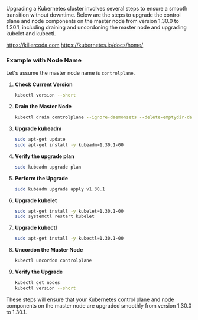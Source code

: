 Upgrading a Kubernetes cluster involves several steps to ensure a smooth transition without downtime. Below are the steps to upgrade the control plane and node components on the master node from version 1.30.0 to 1.30.1, including draining and uncordoning the master node and upgrading kubelet and kubectl.

https://killercoda.com
https://kubernetes.io/docs/home/

### Example with Node Name
Let's assume the master node name is `controlplane`.

1. **Check Current Version**
   ```sh
   kubectl version --short
   ```

2. **Drain the Master Node**
   ```sh
   kubectl drain controlplane --ignore-daemonsets --delete-emptydir-data
   ```

3. **Upgrade kubeadm**
   ```sh
   sudo apt-get update
   sudo apt-get install -y kubeadm=1.30.1-00
   ```

4. **Verify the upgrade plan**
   ```sh
   sudo kubeadm upgrade plan
   ```

5. **Perform the Upgrade**
   ```sh
   sudo kubeadm upgrade apply v1.30.1
   ```

6. **Upgrade kubelet**
   ```sh
   sudo apt-get install -y kubelet=1.30.1-00
   sudo systemctl restart kubelet
   ```

7. **Upgrade kubectl**
   ```sh
   sudo apt-get install -y kubectl=1.30.1-00
   ```

8. **Uncordon the Master Node**
   ```sh
   kubectl uncordon controlplane
   ```

9. **Verify the Upgrade**
   ```sh
   kubectl get nodes
   kubectl version --short
   ```

These steps will ensure that your Kubernetes control plane and node components on the master node are upgraded smoothly from version 1.30.0 to 1.30.1.
